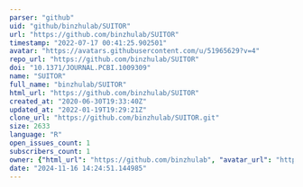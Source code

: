 ```yaml
---
parser: "github"
uid: "github/binzhulab/SUITOR"
url: "https://github.com/binzhulab/SUITOR"
timestamp: "2022-07-17 00:41:25.902501"
avatar: "https://avatars.githubusercontent.com/u/51965629?v=4"
repo_url: "https://github.com/binzhulab/SUITOR"
doi: "10.1371/JOURNAL.PCBI.1009309"
name: "SUITOR"
full_name: "binzhulab/SUITOR"
html_url: "https://github.com/binzhulab/SUITOR"
created_at: "2020-06-30T19:33:40Z"
updated_at: "2022-01-19T19:29:21Z"
clone_url: "https://github.com/binzhulab/SUITOR.git"
size: 2633
language: "R"
open_issues_count: 1
subscribers_count: 1
owner: {"html_url": "https://github.com/binzhulab", "avatar_url": "https://avatars.githubusercontent.com/u/51965629?v=4", "login": "binzhulab", "type": "User"}
date: "2024-11-16 14:24:51.144985"
---
```

